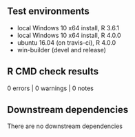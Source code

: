 ## Test environments
* local Windows 10 x64 install, R 3.6.1
* local Windows 10 x64 install, R 4.0.0
* ubuntu 16.04 (on travis-ci), R 4.0.0
* win-builder (devel and release)

## R CMD check results

0 errors | 0 warnings | 0 notes

## Downstream dependencies

There are no downstream dependencies


